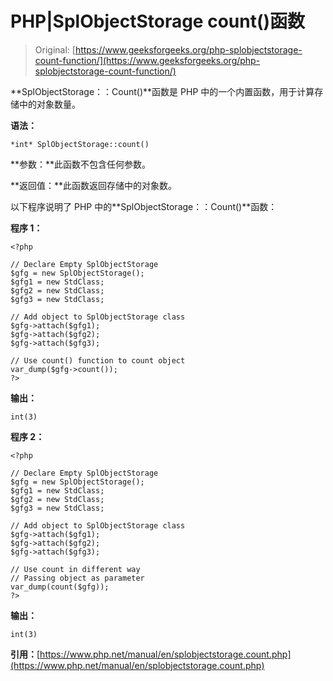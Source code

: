 # PHP|SplObjectStorage count()函数

> Original: [https://www.geeksforgeeks.org/php-splobjectstorage-count-function/](https://www.geeksforgeeks.org/php-splobjectstorage-count-function/)

**SplObjectStorage：：Count()**函数是 PHP 中的一个内置函数，用于计算存储中的对象数量。

**语法：**

```
*int* SplObjectStorage::count()
```

**参数：**此函数不包含任何参数。

**返回值：**此函数返回存储中的对象数。

以下程序说明了 PHP 中的**SplObjectStorage：：Count()**函数：

**程序 1：**

```
<?php

// Declare Empty SplObjectStorage
$gfg = new SplObjectStorage();
$gfg1 = new StdClass;
$gfg2 = new StdClass;
$gfg3 = new StdClass;

// Add object to SplObjectStorage class
$gfg->attach($gfg1);
$gfg->attach($gfg2);
$gfg->attach($gfg3);

// Use count() function to count object
var_dump($gfg->count());
?>
```

**输出：**

```
int(3)

```

**程序 2：**

```
<?php

// Declare Empty SplObjectStorage
$gfg = new SplObjectStorage();
$gfg1 = new StdClass;
$gfg2 = new StdClass;
$gfg3 = new StdClass;

// Add object to SplObjectStorage class
$gfg->attach($gfg1);
$gfg->attach($gfg2);
$gfg->attach($gfg3);

// Use count in different way
// Passing object as parameter
var_dump(count($gfg));
?>
```

**输出：**

```
int(3)

```

**引用：**[https://www.php.net/manual/en/splobjectstorage.count.php](https://www.php.net/manual/en/splobjectstorage.count.php)